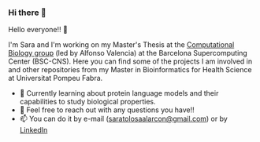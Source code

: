 ### Hi there 👋

<!--
**sarata00/sarata00** is a ✨ _special_ ✨ repository because its `README.md` (this file) appears on your GitHub profile.
-->

Hello everyone!! :hugs:

I'm Sara and I'm working on my Master's Thesis at the [Computational Biology group](https://www.bsc.es/discover-bsc/organisation/scientific-structure/computational-biology) (led by Alfonso Valencia) at the Barcelona Supercomputing Center (BSC-CNS). Here you can find some of the projects I am involved in and other repositories from my Master in Bioinformatics for Health Science at Universitat Pompeu Fabra.

- 🌱 Currently learning about protein language models and their capabilities to study biological properties.
- 💬 Feel free to reach out with any questions you have!!
- 📫 You can do it by e-mail (saratolosaalarcon@gmail.com) or by [LinkedIn](https://www.linkedin.com/in/saratolosaalarc%C3%B3n/)
